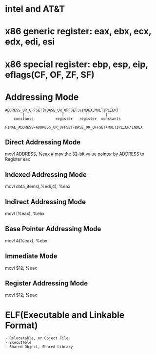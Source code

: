 # intel and AT&T

# x86 generic register: eax, ebx, ecx, edx, edi, esi

# x86 special register: ebp, esp, eip, eflags(CF, OF, ZF, SF)

# Addressing Mode

```
ADDRESS_OR_OFFSET(%BASE_OR_OFFSET,%INDEX,MULTIPLIER)
        |                 |          |        |
    constants          register   register  constants

FINAL_ADDRESS=ADDRESS_OR_OFFSET+BASE_OR_OFFSET+MULTIPLIER*INDEX
```

## Direct Addressing Mode
   movl ADDRESS, %eax # mov the 32-bit value pointer by ADDRESS to Register eax
## Indexed Addressing Mode
   movl data_items(,%edi,4), %eax
## Indirect Addressing Mode
   movl (%eax), %ebx
## Base Pointer Addressing Mode
   movl 4(%eax), %ebx
## Immediate Mode
   movl $12, %eax
## Register Addressing Mode
   movl $12, %eax

# ELF(Executable and Linkable Format)
	- Relocatable, or Object File
	- Executable
	- Shared Object, Shared Library

